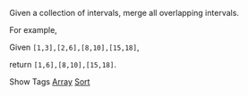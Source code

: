 Given a collection of intervals, merge all overlapping intervals.

For example,  
 Given `[1,3],[2,6],[8,10],[15,18]`,  
 return `[1,6],[8,10],[15,18]`.

Show Tags
 [Array](/tag/array/) [Sort](/tag/sort/)
